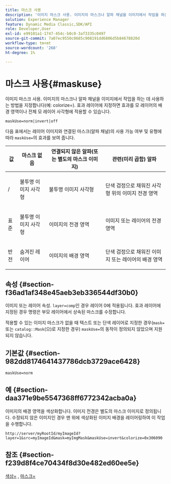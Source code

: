 ```yaml
---
title: 마스크 사용
description: '이미지 마스크 사용. 이미지의 마스크나 알파 채널을 이미지에서 작업을 하는 데 사용하는 방법을 지정합니다(예: colorize=). 효과 레이어에 지정하면 효과를 모 레이어의 배경 영역이나 전체 모 레이어 사각형에 적용할 수 있습니다.'
solution: Experience Manager
feature: Dynamic Media Classic,SDK/API
role: Developer,User
exl-id: e99101a1-1747-454c-b0c0-3af3335c0497
source-git-commit: 7a07ec9550c0685c908191dd6806d5b84678820d
workflow-type: tm+mt
source-wordcount: '268'
ht-degree: 1%

---
```


# 마스크 사용{#maskuse}

이미지 마스크 사용. 이미지의 마스크나 알파 채널을 이미지에서 작업을 하는 데 사용하는 방법을 지정합니다(예: colorize=). 효과 레이어에 지정하면 효과를 모 레이어의 배경 영역이나 전체 모 레이어 사각형에 적용할 수 있습니다.

`maskUse=norm|invert|off`

다음 표에서는 레이어 이미지와 연결된 마스크(알파 채널)의 사용 가능 여부 및 유형에 따라 `maskUse=`의 효과를 보여 줍니다.

<table id="table_B765F6A765F548948531AF26DA0B4360"> 
 <thead> 
  <tr> 
   <th class="entry"> <b> 값</b> </th> 
   <th class="entry"> <b> 마스크 없음</b> </th> 
   <th class="entry"> <b> 연결되지 않은 알파(또는 별도의 마스크 이미지)</b> </th> 
   <th class="entry"> <b> 관련(미리 곱함) 알파</b> </th> 
  </tr> 
 </thead>
 <tbody> 
  <tr> 
   <td> <p> <span class="codeph"> / </span> </p> </td> 
   <td> <p> 불투명 이미지 사각형 </p> </td> 
   <td> <p> 불투명 이미지 사각형 </p> </td> 
   <td> <p> 단색 검정으로 채워진 사각형 위의 이미지 전경 영역 </p> </td> 
  </tr> 
  <tr> 
   <td> <p> <span class="codeph"> 표준 </span> </p> </td> 
   <td> <p> 불투명 이미지 사각형 </p> </td> 
   <td> <p> 이미지의 전경 영역 </p> </td> 
   <td> <p> 이미지 또는 레이어의 전경 영역 </p> </td> 
  </tr> 
  <tr> 
   <td> <p> <span class="codeph"> 반전 </span> </p> </td> 
   <td> <p> 숨겨진 레이어 </p> </td> 
   <td> <p> 이미지의 배경 영역 </p> </td> 
   <td> <p> 단색 검정으로 채워진 이미지 또는 레이어의 배경 영역 </p> </td> 
  </tr> 
 </tbody> 
</table>

## 속성 {#section-f36ad1af348e45aeb3eb336544df30b0}

이미지 또는 레이어 속성. `layer=comp`인 경우 레이어 0에 적용됩니다. 효과 레이어에 지정된 경우 명령은 부모 레이어에서 상속된 마스크를 수정합니다.

적용할 수 있는 이미지 마스크가 없을 때 텍스트 또는 단색 레이어로 지정한 경우(`mask=` 또는 `catalog::Mask`(으)로 지정한 경우) `maskUse=`의 동작이 정의되지 않았으며 지원되지 않습니다.

## 기본값 {#section-982dd8174641437786dcb3729ace6428}

`maskUse=norm`

## 예 {#section-daa371e9be5547368ff6772342acba0a}

이미지의 배경 영역을 색상화합니다. 이미지 전경은 별도의 마스크 이미지로 정의됩니다. 수정되지 않은 이미지인 경우 맨 위에 색상화된 이미지 배경을 레이어링하여 이 작업을 수행합니다.

`http://server/myRootId/myImageId?layer=1&src=myImageId&mask=myImgMask&maskUse=invert&colorize=0x306090`

## 참조 {#section-f239d8f4ce70434f8d30e482ed60ee5e}

[색상=](/help/aem-is-ir-api/is-api/http-ref/image-serving-api-ref/c-http-protocol-reference/c-data-types/r-is-http-color.md) , [마스크=](../../../../../is-api/http-ref/image-serving-api-ref/c-http-protocol-reference/c-command-reference/r-mask.md#reference-922254e027404fb890b850e2723ee06e)
